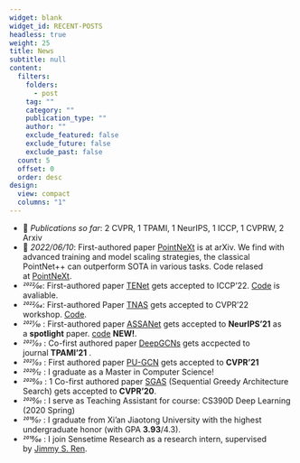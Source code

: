 ```yaml
---
widget: blank
widget_id: RECENT-POSTS
headless: true
weight: 25
title: News
subtitle: null
content:
  filters:
    folders:
      - post
    tag: ""
    category: ""
    publication_type: ""
    author: ""
    exclude_featured: false
    exclude_future: false
    exclude_past: false
  count: 5
  offset: 0
  order: desc
design:
  view: compact
  columns: "1"
---
```

<!--StartFragment-->

* 📌 *Publications so far*: 2 CVPR, 1 TPAMI, 1 NeurIPS, 1 ICCP, 1 CVPRW, 2 Arxiv
* 📌 *2022/06/10*: First-authored paper [PointNeXt](https://arxiv.org/abs/2206.04670) is at arXiv. We find with advanced training and model scaling strategies, the classical PointNet++ can outperform SOTA in various tasks. Code relased at [PointNeXt](https://github.com/guochengqian/PointNeXt).
* *2022⁄06*: First-authored paper [TENet](https://arxiv.org/abs/2206.04670) gets accepted to ICCP’22. [Code](https://github.com/guochengqian/TENet) is avaliable.
* *2022⁄04*: First-authored Paper [TNAS](https://openaccess.thecvf.com/content/CVPR2022W/ECV/papers/Qian_When_NAS_Meets_Trees_An_Efficient_Algorithm_for_Neural_Architecture_CVPRW_2022_paper.pdf) gets accepted to CVPR’22 workshop. [Code](https://github.com/guochengqian/TNAS).
* *2021⁄10* : First-authored paper [ASSANet](https://arxiv.org/abs/2110.10538) gets accepted to **NeurIPS’21** as a **spotlight** paper. [code](https://github.com/guochengqian/ASSANet) **NEW!**.
* *2021⁄03* : Co-first authored paper [DeepGCNs](https://arxiv.org/abs/1910.06849) gets accpected to journal **TPAMI’21** .
* *2021⁄03* : First authored paper [PU-GCN](https://arxiv.org/abs/1912.03264) gets accepted to **CVPR’21**
* *2020⁄12* : I graduate as a Master in Computer Science!
* *2020⁄03* : 1 Co-first authored paper [SGAS](https://www.deepgcns.org/auto/sgas) (Sequential Greedy Architecture Search) gets accepted to **CVPR’20**.
* *2020⁄01* : I serve as Teaching Assistant for course: CS390D Deep Learning (2020 Spring)
* *2018⁄07* : I graduate from Xi’an Jiaotong University with the highest undergraduate honor (with GPA **3.93**/4.3).
* *2018⁄06* : I join Sensetime Research as a research intern, supervised by [Jimmy S. Ren](http://www.jimmyren.com/).

<!--EndFragment-->